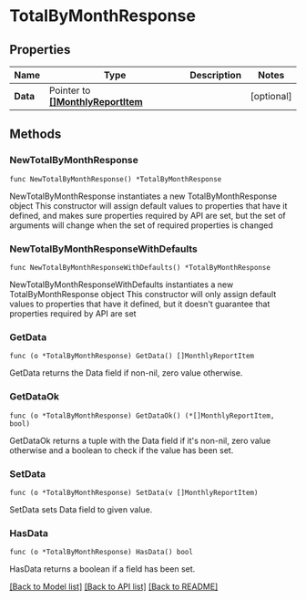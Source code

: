 # TotalByMonthResponse

## Properties

Name | Type | Description | Notes
------------ | ------------- | ------------- | -------------
**Data** | Pointer to [**[]MonthlyReportItem**](MonthlyReportItem.md) |  | [optional] 

## Methods

### NewTotalByMonthResponse

`func NewTotalByMonthResponse() *TotalByMonthResponse`

NewTotalByMonthResponse instantiates a new TotalByMonthResponse object
This constructor will assign default values to properties that have it defined,
and makes sure properties required by API are set, but the set of arguments
will change when the set of required properties is changed

### NewTotalByMonthResponseWithDefaults

`func NewTotalByMonthResponseWithDefaults() *TotalByMonthResponse`

NewTotalByMonthResponseWithDefaults instantiates a new TotalByMonthResponse object
This constructor will only assign default values to properties that have it defined,
but it doesn't guarantee that properties required by API are set

### GetData

`func (o *TotalByMonthResponse) GetData() []MonthlyReportItem`

GetData returns the Data field if non-nil, zero value otherwise.

### GetDataOk

`func (o *TotalByMonthResponse) GetDataOk() (*[]MonthlyReportItem, bool)`

GetDataOk returns a tuple with the Data field if it's non-nil, zero value otherwise
and a boolean to check if the value has been set.

### SetData

`func (o *TotalByMonthResponse) SetData(v []MonthlyReportItem)`

SetData sets Data field to given value.

### HasData

`func (o *TotalByMonthResponse) HasData() bool`

HasData returns a boolean if a field has been set.


[[Back to Model list]](../README.md#documentation-for-models) [[Back to API list]](../README.md#documentation-for-api-endpoints) [[Back to README]](../README.md)


